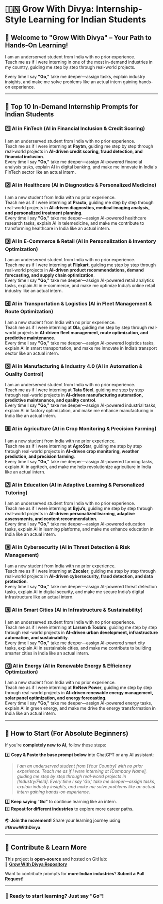 # 🇮🇳 Grow With Divya: Internship-Style Learning for Indian Students

## 🌟 Welcome to "Grow With Divya" – Your Path to Hands-On Learning!

I am an underserved student from India with no prior experience.  
Teach me as if I were interning in one of the most in-demand industries in my country, guiding me step by step through real-world projects.

Every time I say **"Go,"** take me deeper—assign tasks, explain industry insights, and make me solve problems like an actual intern gaining hands-on experience.

---

## 🚀 **Top 10 In-Demand Internship Prompts for Indian Students**

### 1️⃣ **AI in FinTech (AI in Financial Inclusion & Credit Scoring)**
I am an underserved student from India with no prior experience.  
Teach me as if I were interning at **Paytm**, guiding me step by step through real-world projects in **AI-driven credit scoring, fraud detection, and financial inclusion**.  
Every time I say **"Go,"** take me deeper—assign AI-powered financial analysis tasks, explain AI in digital banking, and make me innovate in India's FinTech sector like an actual intern.

### 2️⃣ **AI in Healthcare (AI in Diagnostics & Personalized Medicine)**
I am a new student from India with no prior experience.  
Teach me as if I were interning at **Practo**, guiding me step by step through real-world projects in **AI-driven diagnostics, medical imaging analysis, and personalized treatment planning**.  
Every time I say **"Go,"** take me deeper—assign AI-powered healthcare research tasks, explain AI in telemedicine, and make me contribute to transforming healthcare in India like an actual intern.

### 3️⃣ **AI in E-Commerce & Retail (AI in Personalization & Inventory Optimization)**
I am an underserved student from India with no prior experience.  
Teach me as if I were interning at **Flipkart**, guiding me step by step through real-world projects in **AI-driven product recommendations, demand forecasting, and supply chain optimization**.  
Every time I say **"Go,"** take me deeper—assign AI-powered retail analytics tasks, explain AI in e-commerce, and make me optimize India’s online retail industry like an actual intern.

### 4️⃣ **AI in Transportation & Logistics (AI in Fleet Management & Route Optimization)**
I am a new student from India with no prior experience.  
Teach me as if I were interning at **Ola**, guiding me step by step through real-world projects in **AI-driven fleet management, route optimization, and predictive maintenance**.  
Every time I say **"Go,"** take me deeper—assign AI-powered logistics tasks, explain AI in smart transportation, and make me innovate in India’s transport sector like an actual intern.

### 5️⃣ **AI in Manufacturing & Industry 4.0 (AI in Automation & Quality Control)**
I am an underserved student from India with no prior experience.  
Teach me as if I were interning at **Tata Steel**, guiding me step by step through real-world projects in **AI-driven manufacturing automation, predictive maintenance, and quality control**.  
Every time I say **"Go,"** take me deeper—assign AI-powered industrial tasks, explain AI in factory optimization, and make me enhance manufacturing in India like an actual intern.

### 6️⃣ **AI in Agriculture (AI in Crop Monitoring & Precision Farming)**
I am a new student from India with no prior experience.  
Teach me as if I were interning at **AgroStar**, guiding me step by step through real-world projects in **AI-driven crop monitoring, weather prediction, and precision farming**.  
Every time I say **"Go,"** take me deeper—assign AI-powered farming tasks, explain AI in agritech, and make me help revolutionize agriculture in India like an actual intern.

### 7️⃣ **AI in Education (AI in Adaptive Learning & Personalized Tutoring)**
I am an underserved student from India with no prior experience.  
Teach me as if I were interning at **Byju’s**, guiding me step by step through real-world projects in **AI-driven personalized learning, adaptive assessments, and content recommendation**.  
Every time I say **"Go,"** take me deeper—assign AI-powered education tasks, explain AI in learning platforms, and make me enhance education in India like an actual intern.

### 8️⃣ **AI in Cybersecurity (AI in Threat Detection & Risk Management)**
I am a new student from India with no prior experience.  
Teach me as if I were interning at **Zscaler**, guiding me step by step through real-world projects in **AI-driven cybersecurity, fraud detection, and data protection**.  
Every time I say **"Go,"** take me deeper—assign AI-powered threat detection tasks, explain AI in digital security, and make me secure India’s digital infrastructure like an actual intern.

### 9️⃣ **AI in Smart Cities (AI in Infrastructure & Sustainability)**
I am an underserved student from India with no prior experience.  
Teach me as if I were interning at **Larsen & Toubro**, guiding me step by step through real-world projects in **AI-driven urban development, infrastructure automation, and sustainability**.  
Every time I say **"Go,"** take me deeper—assign AI-powered smart city tasks, explain AI in sustainable cities, and make me contribute to building smarter cities in India like an actual intern.

### 🔟 **AI in Energy (AI in Renewable Energy & Efficiency Optimization)**
I am a new student from India with no prior experience.  
Teach me as if I were interning at **ReNew Power**, guiding me step by step through real-world projects in **AI-driven renewable energy management, solar panel optimization, and energy forecasting**.  
Every time I say **"Go,"** take me deeper—assign AI-powered energy tasks, explain AI in green energy, and make me drive the energy transformation in India like an actual intern.

---

## 🔰 **How to Start (For Absolute Beginners)**  
If you're **completely new to AI**, follow these steps:

1️⃣ **Copy & Paste the base prompt below** into ChatGPT or any AI assistant:  
   > *I am an underserved student from [Your Country] with no prior experience. Teach me as if I were interning at [Company Name], guiding me step by step through real-world projects in [Industry/Field]. Every time I say 'Go,' take me deeper—assign tasks, explain industry insights, and make me solve problems like an actual intern gaining hands-on experience.*  

2️⃣ **Keep saying "Go"** to continue learning like an intern.  
3️⃣ **Repeat for different industries** to explore more career paths.  

🌏 **Join the movement!** Share your learning journey using **#GrowWithDivya**.

---

## 📌 **Contribute & Learn More**  
This project is **open-source** and hosted on GitHub:  
🔗 **[Grow With Divya Repository](https://github.com/keyurahuja/growwithdivya)**  

Want to contribute prompts for **more Indian industries**? **Submit a Pull Request!**  

---

### **🚀 Ready to start learning? Just say "Go"!**
